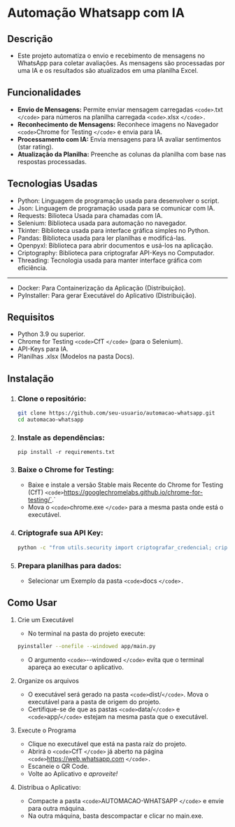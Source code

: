# Automação Whatsapp com IA

## Descrição

- Este projeto automatiza o envio e recebimento de mensagens no WhatsApp para coletar avaliações. As mensagens são processadas por uma IA e os resultados são atualizados em uma planilha Excel.

## Funcionalidades

- **Envio de Mensagens:** Permite enviar mensagem carregadas `<code>`.txt `</code>` para números na planilha carregada `<code>`.xlsx `</code>.`
- **Reconhecimento de Mensagens:** Reconhece imagens no Navegador `<code>`Chrome for Testing `</code>` e envia para IA.
- **Processamento com IA:** Envia mensagens para IA avaliar sentimentos (star rating).
- **Atualização da Planilha:** Preenche as colunas da planilha com base nas respostas processadas.

## Tecnologias Usadas

- Python: Linguagem de programação usada para desenvolver o script.
- Json: Linguagem de programação usada para se comunicar com IA.
- Requests: Bilioteca Usada para chamadas com IA.
- Selenium: Biblioteca usada para automação no navegador.
- Tkinter: Biblioteca usada para interface gráfica simples no Python.
- Pandas: Biblioteca usada para ler planilhas e modificá-las.
- Openpyxl: Biblioteca para abrir documentos e usá-los na aplicação.
- Criptography: Biblioteca para criptografar API-Keys no Computador.
- Threading: Tecnologia usada para manter interface gráfica com eficiência.

---

- Docker: Para Containerização da Aplicação (Distribuição).
- PyInstaller: Para gerar Executável do Aplicativo (Distribuição).

## Requisitos

- Python 3.9 ou superior.
- Chrome for Testing `<code>`CfT `</code>` (para o Selenium).
- API-Keys para IA.
- Planilhas .xlsx (Modelos na pasta Docs).

## Instalação

1. ### Clone o repositório:

   ```bash
   git clone https://github.com/seu-usuario/automacao-whatsapp.git
   cd automacao-whatsapp
   ```
2. ### Instale as dependências:

   ```pip
   pip install -r requirements.txt
   ```
3. ### Baixe o Chrome for Testing:

   - Baixe e instale a versão Stable mais Recente do Chrome for Testing (CfT) `<code>`https://googlechromelabs.github.io/chrome-for-testing/`</code>.`
   - Mova o `<code>`chrome.exe `</code>` para a mesma pasta onde está o executável.
4. ### Criptografe sua API Key:

   ```bash
   python -c "from utils.security import criptografar_credencial; criptografar_credencial('SUA_API_KEY')"
   ```
5. ### Prepara planilhas para dados:

   - Selecionar um Exemplo da pasta `<code>`docs `</code>.`

## Como Usar

1. Crie um Executável

   - No terminal na pasta do projeto execute:

   ```bash
   pyinstaller --onefile --windowed app/main.py
   ```
   - O argumento `<code>`--windowed `</code>` evita que o terminal apareça ao executar o aplicativo.
2. Organize os arquivos

   - O executável será gerado na pasta `<code>`dist/`</code>`. Mova o executável para a pasta de origem do projeto.
   - Certifique-se de que as pastas `<code>`data/`</code>` e `<code>`app/`</code>` estejam na mesma pasta que o executável.
3. Execute o Programa

   - Clique no executável que está na pasta raíz do projeto.
   - Abrirá o `<code>`CfT `</code>` já aberto na página `<code>`https://web.whatsapp.com `</code>.`
   - Escaneie o QR Code.
   - Volte ao Aplicativo e *aproveite!*
4. Distribua o Aplicativo:

   - Compacte a pasta `<code>`AUTOMACAO-WHATSAPP `</code>` e envie para outra máquina.
   - Na outra máquina, basta descompactar e clicar no main.exe.
